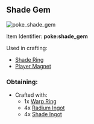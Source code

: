 ## Shade Gem
![poke_shade_gem](https://github.com/ItsMePok/PFE/assets/136857747/b74e8ef3-ce5f-4d47-8316-4c304a0bd605)

Item Identifier: **poke:shade_gem**

Used in crafting: 
* [Shade Ring](https://github.com/ItsMePok/PFE/wiki/Shade-Ring)
* [Player Magnet](https://github.com/ItsMePok/PFE/wiki/Player-Magnet)

### Obtaining:
* Crafted with:
    * 1x [Warp Ring](https://github.com/ItsMePok/PFE/wiki/Warp-Ring)
    * 4x [Radium Ingot](https://github.com/ItsMePok/PFE/wiki/Radium-Ingot)
    * 4x [Shade Ingot](https://github.com/ItsMePok/PFE/wiki/Shade-Ingot)